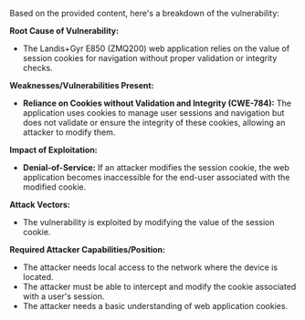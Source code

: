 Based on the provided content, here's a breakdown of the vulnerability:

**Root Cause of Vulnerability:**
* The Landis+Gyr E850 (ZMQ200) web application relies on the value of session cookies for navigation without proper validation or integrity checks.

**Weaknesses/Vulnerabilities Present:**
*   **Reliance on Cookies without Validation and Integrity (CWE-784):** The application uses cookies to manage user sessions and navigation but does not validate or ensure the integrity of these cookies, allowing an attacker to modify them.

**Impact of Exploitation:**
*   **Denial-of-Service:** If an attacker modifies the session cookie, the web application becomes inaccessible for the end-user associated with the modified cookie.

**Attack Vectors:**
*   The vulnerability is exploited by modifying the value of the session cookie.

**Required Attacker Capabilities/Position:**
*   The attacker needs local access to the network where the device is located.
*   The attacker must be able to intercept and modify the cookie associated with a user's session.
*   The attacker needs a basic understanding of web application cookies.